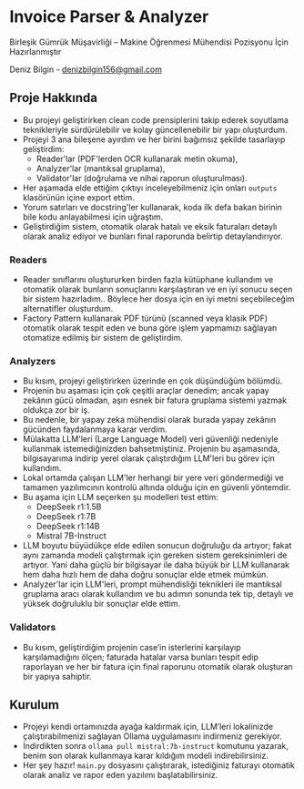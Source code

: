 # Invoice Parser & Analyzer
Birleşik Gümrük Müşavirliği – Makine Öğrenmesi Mühendisi Pozisyonu İçin Hazırlanmıştır

Deniz Bilgin - denizbilgin156@gmail.com

## Proje Hakkında
- Bu projeyi geliştirirken clean code prensiplerini takip ederek soyutlama teknikleriyle sürdürülebilir ve kolay güncellenebilir bir yapı oluşturdum.
- Projeyi 3 ana bileşene ayırdım ve her birini bağımsız şekilde tasarlayıp geliştirdim:
  - Reader'lar (PDF'lerden OCR kullanarak metin okuma),
  - Analyzer'lar (mantıksal gruplama),
  - Validator'lar (doğrulama ve nihai raporun oluşturulması).
- Her aşamada elde ettiğim çıktıyı inceleyebilmeniz için onları `outputs` klasörünün içine export ettim.
- Yorum satırları ve docstring'ler kullanarak, koda ilk defa bakan birinin bile kodu anlayabilmesi için uğraştım.
- Geliştirdiğim sistem, otomatik olarak hatalı ve eksik faturaları detaylı olarak analiz ediyor ve bunları final raporunda belirtip detaylandırıyor.
 
### Readers
- Reader sınıflarını oluştururken birden fazla kütüphane kullandım ve otomatik olarak bunların sonuçlarını karşılaştıran ve en iyi sonucu seçen bir sistem hazırladım.. Böylece her dosya için en iyi metni seçebileceğim alternatifler oluşturdum.
- Factory Pattern kullanarak PDF türünü (scanned veya klasik PDF) otomatik olarak tespit eden ve buna göre işlem yapmamızı sağlayan otomatize edilmiş bir sistem de geliştirdim.

### Analyzers
- Bu kısım, projeyi geliştirirken üzerinde en çok düşündüğüm bölümdü.
- Projenin bu aşaması için çok çeşitli araçlar denedim; ancak yapay zekânın gücü olmadan, aşırı esnek bir fatura gruplama sistemi yazmak oldukça zor bir iş.
- Bu nedenle, bir yapay zeka mühendisi olarak burada yapay zekânın gücünden faydalanmaya karar verdim.
- Mülakatta LLM'leri (Large Language Model) veri güvenliği nedeniyle kullanmak istemediğinizden bahsetmiştiniz. Projenin bu aşamasında, bilgisayarıma indirip yerel olarak çalıştırdığım LLM'leri bu görev için kullandım.
- Lokal ortamda çalışan LLM'ler herhangi bir yere veri göndermediği ve tamamen yazılımcının kontrolü altında olduğu için en güvenli yöntemdir.
- Bu aşama için LLM seçerken şu modelleri test ettim:
  - DeepSeek r1:1.5B
  - DeepSeek r1:7B
  - DeepSeek r1:14B
  - Mistral 7B-Instruct
- LLM boyutu büyüdükçe elde edilen sonucun doğruluğu da artıyor; fakat aynı zamanda modeli çalıştırmak için gereken sistem gereksinimleri de artıyor. Yani daha güçlü bir bilgisayar ile daha büyük bir LLM kullanarak hem daha hızlı hem de daha doğru sonuçlar elde etmek mümkün.
- Analyzer'lar için LLM'leri, prompt mühendisliği teknikleri ile mantıksal gruplama aracı olarak kullandım ve bu adımın sonunda tek tip, detaylı ve yüksek doğruluklu bir sonuçlar elde ettim.

### Validators
- Bu kısım, geliştirdiğim projenin case’in isterlerini karşılayıp karşılamadığını ölçen; faturada hatalar varsa bunları tespit edip raporlayan ve her bir fatura için final raporunu otomatik olarak oluşturan bir yapıya sahiptir.

## Kurulum
- Projeyi kendi ortamınızda ayağa kaldırmak için, LLM’leri lokalinizde çalıştırabilmenizi sağlayan Ollama uygulamasını indirmeniz gerekiyor.
- İndirdikten sonra `ollama pull mistral:7b-instruct` komutunu yazarak, benim son olarak kullanmaya karar kıldığım modeli indirebilirsiniz.
- Her şey hazır! `main.py` dosyasını çalıştırarak, istediğiniz faturayı otomatik olarak analiz ve rapor eden yazılımı başlatabilirsiniz.


